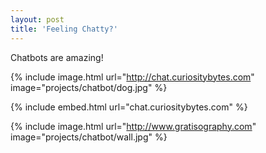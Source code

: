 ```yaml
---
layout: post
title: 'Feeling Chatty?'
---
```



Chatbots are amazing!


{% include image.html url="http://chat.curiositybytes.com" image="projects/chatbot/dog.jpg" %}

{% include embed.html url="chat.curiositybytes.com"  %}

{% include image.html url="http://www.gratisography.com" image="projects/chatbot/wall.jpg" %}
